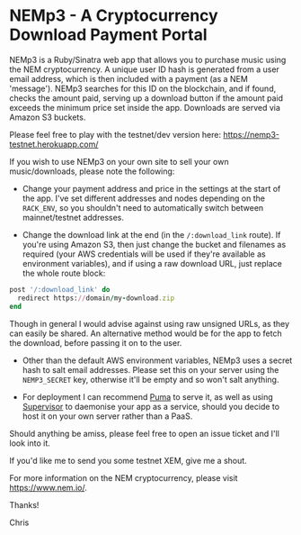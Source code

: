 # NEMp3 - A Cryptocurrency Download Payment Portal

NEMp3 is a Ruby/Sinatra web app that allows you to purchase music using the NEM cryptocurrency. A unique user ID hash is generated from a user email address, which is then included with a payment (as a NEM 'message'). NEMp3 searches for this ID on the blockchain, and if found, checks the amount paid, serving up a download button if the amount paid exceeds the minimum price set inside the app. Downloads are served via Amazon S3 buckets.

Please feel free to play with the testnet/dev version here: https://nemp3-testnet.herokuapp.com/

If you wish to use NEMp3 on your own site to sell your own music/downloads, please note the following:

- Change your payment address and price in the settings at the start of the app. I've set different addresses and nodes depending on the `RACK_ENV`, so you shouldn't need to automatically switch between mainnet/testnet addresses.

- Change the download link at the end (in the `/:download_link` route). If you're using Amazon S3, then just change the bucket and filenames as required (your AWS credentials will be used if they're available as environment variables), and if using a raw download URL, just replace the whole route block:

```ruby
post '/:download_link' do
  redirect https://domain/my-download.zip
end
```

Though in general I would advise against using raw unsigned URLs, as they can easily be shared. An alternative method would be for the app to fetch the download, before passing it on to the user.

- Other than the default AWS environment variables, NEMp3 uses a secret hash to salt email addresses. Please set this on your server using the `NEMP3_SECRET` key, otherwise it'll be empty and so won't salt anything.

- For deployment I can recommend [Puma](http://puma.io/) to serve it, as well as using [Supervisor](http://supervisord.org/index.html) to daemonise your app as a service, should you decide to host it on your own server rather than a PaaS.

Should anything be amiss, please feel free to open an issue ticket and I'll look into it.

If you'd like me to send you some testnet XEM, give me a shout.

For more information on the NEM cryptocurrency, please visit https://www.nem.io/.

Thanks!

Chris

